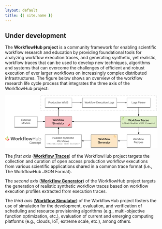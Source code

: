 ```yaml
---
layout: default
title: {{ site.name }}
---
```


## Under development

The **WorkflowHub project** is a community framework for enabling scientific 
workflow research and education by providing foundational tools for analyzing 
workflow execution traces, and generating synthetic, yet realistic, workflow 
traces that can be used to develop new techniques, algorithms and systems 
that can overcome the challenges of efficient and robust execution of ever 
larger workflows on increasingly complex distributed infrastructures. 
The figure below shows an overview of the workflow research life cycle process 
that integrates the three axis of the WorkflowHub project:

<div style="text-align: center">
  <img src="assets/images/workflowhub-concept.png" width="600"/>
</div>

The _first axis_ (**[Workflow Traces](/traces)**) of the WorkflowHub project 
targets the collection and curation of open access production workflow executions 
from various scientific applications shared in a common trace format (i.e., 
The WorkflowHub JSON Format). 

The _second axis_ (**[Workflow Generator](/generator)**) of the WorkflowHub 
project targets the generation of realistic synthetic workflow traces based on 
workflow execution profiles extracted from execution traces.

The _third axis_ (**[Workflow Simulator](/simulator)**) of the WorkflowHub project 
fosters the use of simulation for the development, evaluation, and verification 
of scheduling and resource provisioning algorithms (e.g., multi-objective function 
optimization, etc.), evaluation of current and emerging computing platforms (e.g., 
clouds, IoT, extreme scale, etc.), among others.
